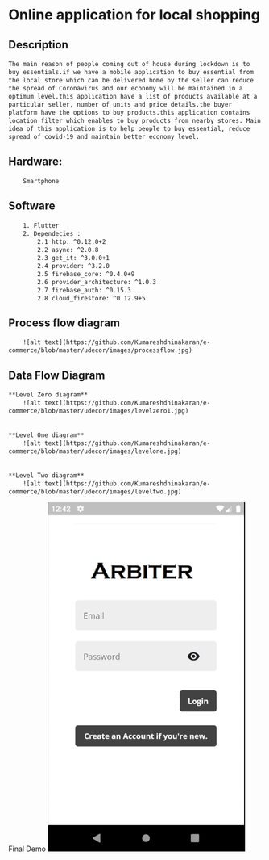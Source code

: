 # **Online application for local shopping**

## Description

    The main reason of people coming out of house during lockdown is to buy essentials.if we have a mobile application to buy essential from the local store which can be delivered home by the seller can reduce the spread of Coronavirus and our economy will be maintained in a optimum level.this application have a list of products available at a particular seller, number of units and price details.the buyer platform have the options to buy products.this application contains location filter which enables to buy products from nearby stores. Main idea of this application is to help people to buy essential, reduce spread of covid-19 and maintain better economy level.

## Hardware: 

        Smartphone

## Software

        1. Flutter
        2. Dependecies :
            2.1 http: ^0.12.0+2
            2.2 async: ^2.0.8
            2.3 get_it: ^3.0.0+1
            2.4 provider: ^3.2.0
            2.5 firebase_core: ^0.4.0+9
            2.6 provider_architecture: ^1.0.3
            2.7 firebase_auth: ^0.15.3
            2.8 cloud_firestore: ^0.12.9+5

## Process flow diagram

        ![alt text](https://github.com/Kumareshdhinakaran/e-commerce/blob/master/udecor/images/processflow.jpg)

## Data Flow Diagram

    **Level Zero diagram**
        ![alt text](https://github.com/Kumareshdhinakaran/e-commerce/blob/master/udecor/images/levelzero1.jpg)


    **Level One diagram**
        ![alt text](https://github.com/Kumareshdhinakaran/e-commerce/blob/master/udecor/images/levelone.jpg)


    **Level Two diagram**
        ![alt text](https://github.com/Kumareshdhinakaran/e-commerce/blob/master/udecor/images/leveltwo.jpg)

Final Demo
![Farmers Market Finder Demo](demo/appdemo1.gif)
